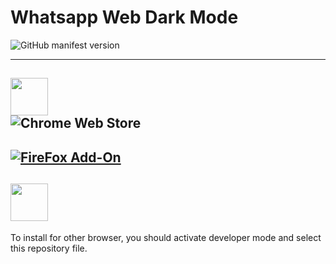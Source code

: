 # Whatsapp Web Dark Mode
![GitHub manifest version](https://img.shields.io/github/manifest-json/v/Cuberkam/Whatsapp_Web_Dark_Mode)</br>

---
[<img src="https://developer.chrome.com/webstore/images/ChromeWebStore_BadgeWBorder_v2_496x150.png" height="60"/>](https://chrome.google.com/webstore/detail/whatsapp-web-dark-mode/ojcikgbfamokjobgpbhimdkocindpjcc/related?utm_source=chrome-ntp-icon)
</br>
![Chrome Web Store](https://img.shields.io/chrome-web-store/users/ojcikgbfamokjobgpbhimdkocindpjcc)</br>
---
[![FireFox Add-On](https://addons.cdn.mozilla.net/static/img/addons-buttons/AMO-button_1.png)](https://addons.mozilla.org/tr/firefox/addon/lunate-dark-mode/?src=search)
---
[<img src="https://dev.opera.com/extensions/branding-guidelines/addons_206x58_en@2x.png" height="60"/>](https://addons.opera.com/tr/extensions/details/whatsapp-web-dark-mode/)
</br>
---
To install for other browser, you should activate developer mode and select this repository file.

